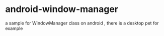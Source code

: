 # android-window-manager
a sample for WindowManager class on android , there is a desktop pet for example


